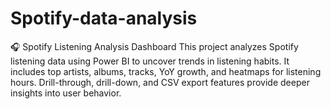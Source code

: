 # Spotify-data-analysis
🎧 Spotify Listening Analysis Dashboard This project analyzes Spotify listening data using Power BI to uncover trends in listening habits. It includes top artists, albums, tracks, YoY growth, and heatmaps for listening hours. Drill-through, drill-down, and CSV export features provide deeper insights into user behavior.
